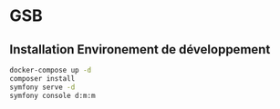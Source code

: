 # GSB


## Installation Environement de développement
```bash
docker-compose up -d
composer install
symfony serve -d
symfony console d:m:m
```

